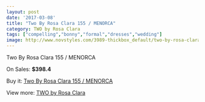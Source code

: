 ```yaml
---
layout: post
date: '2017-03-08'
title: "Two By Rosa Clara 155 / MENORCA"
category: TWO by Rosa Clara
tags: ["compelling","bonny","formal","dresses","wedding"]
image: http://www.novstyles.com/3989-thickbox_default/two-by-rosa-clara-155-menorca.jpg
---
```

Two By Rosa Clara 155 / MENORCA

On Sales: **$398.4**
<a href="https://www.novstyles.com/en/two-by-rosa-clara/2460-two-by-rosa-clara-155-menorca.html"><amp-img layout="responsive" width="600" height="600" src="//www.novstyles.com/3989-thickbox_default/two-by-rosa-clara-155-menorca.jpg" alt="Two By Rosa Clara 155 / MENORCA 0" /></a>

Buy it: [Two By Rosa Clara 155 / MENORCA](https://www.novstyles.com/en/two-by-rosa-clara/2460-two-by-rosa-clara-155-menorca.html "Two By Rosa Clara 155 / MENORCA")

View more: [TWO by Rosa Clara](https://www.novstyles.com/en/16-two-by-rosa-clara "TWO by Rosa Clara")